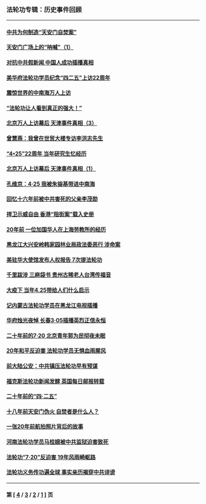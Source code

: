 ### 法轮功专辑：历史事件回顾
---
#### [中共为何制造“天安门自焚案”](../../pages/nf5793/n13183270.md?10170430) 
#### [天安门广场上的“呐喊”（1）](../../pages/nf5793/n13105277.md?10170430) 
#### [对抗中共假新闻 中国人成功插播真相](../../pages/nf5793/n12910618.md?10170430) 
#### [美华府法轮功学员纪念“四二五”上访22周年](../../pages/nf5793/n12904445.md?10170430) 
#### [震惊世界的中南海万人上访](../../pages/nf5793/n12903976.md?10170430) 
#### [“法轮功让人看到真正的强大！”](../../pages/nf5793/n12903195.md?10170430) 
#### [北京万人上访幕后 天津事件真相（3）](../../pages/nf5793/n12902807.md?10170430) 
#### [曾慧燕：我曾在世贸大楼专访李洪志先生](../../pages/nf5793/n12898729.md?10170430) 
#### [“4•25”22周年 当年研究生忆经历](../../pages/nf5793/n12894152.md?10170430) 
#### [北京万人上访幕后 天津事件真相（1）](../../pages/nf5793/n12885174.md?10170430) 
#### [孔维京：4·25 我被朱镕基带进中南海](../../pages/nf5793/n12864987.md?10170430) 
#### [回忆十六年前被中共害死的父亲李茂勋](../../pages/nf5793/n12880270.md?10170430) 
#### [捍卫示威自由 香港“阻街案”载入史册](../../pages/nf5793/n12811245.md?10170430) 
#### [20年前 一位加国华人在上海劳教所的经历](../../pages/nf5793/n12707932.md?10170430) 
#### [黑龙江大兴安岭韩家园林业局政法委恶行 涉命案](../../pages/nf5793/n12622815.md?10170430) 
#### [美驻华大使馆发布人权报告 7次提法轮功](../../pages/nf5793/n12520541.md?10170430) 
#### [千里跋涉 三麻袋书 贵州古稀老人台湾传福音](../../pages/nf5793/n12198750.md?10170430) 
#### [大疫下 当年4.25带给人们什么启示](../../pages/nf5793/n12058565.md?10170430) 
#### [记内蒙古法轮功学员在黑龙江电视插播](../../pages/nf5793/n11699194.md?10170430) 
#### [华府烛光夜悼 长春3·05插播英烈正信永恒](../../pages/nf5793/n11397432.md?10170430) 
#### [二十年前的7·20 北京青年郭为民彻夜未眠](../../pages/nf5793/n11354195.md?10170430) 
#### [20年和平反迫害 法轮功学员无惧血雨腥风](../../pages/nf5793/n11348279.md?10170430) 
#### [前大陆公安：中共镇压法轮功早有预谋](../../pages/nf5793/n11352168.md?10170430) 
#### [福克斯法轮功新闻发酵  英国每日邮报转载](../../pages/nf5793/n11285952.md?10170430) 
#### [二十年前的“四·二五”](../../pages/nf5793/n11207639.md?10170430) 
#### [十八年前天安门伪火 自焚者是什么人？](../../pages/nf5793/n10996556.md?10170430) 
#### [一张20年前航拍照片背后的故事](../../pages/nf5793/n10693797.md?10170430) 
#### [河南法轮功学员马桂娥被中共监狱迫害致死](../../pages/nf5793/n10684974.md?10170430) 
#### [法轮功“7‧20”反迫害 19年风雨崎岖路](../../pages/nf5793/n10570834.md?10170430) 
#### [法轮功义务传功遍全球 事实亲历揭穿中共诽谤](../../pages/nf5793/n10581061.md?10170430) 

---
#### 第 [ [4](./4.md?10170430) / [3](./3.md?10170430) / [2](./2.md?10170430) / [1](./1.md?10170430) ] 页
